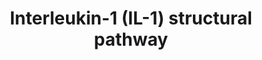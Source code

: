 ---
annotations:
- id: PW:0000003
  parent: signaling pathway
  type: Pathway Ontology
  value: signaling pathway
- id: PW:0000883
  parent: regulatory pathway
  type: Pathway Ontology
  value: interleukin-1 signaling pathway
authors:
- Mkutmon
- MirellaKalafati
- Eweitz
description: Pathway published in http://www.ploscompbiol.org/article/info%3Adoi%2F10.1371%2Fjournal.pcbi.1003470
  IL-1 signaling pathway reconstructed by combining related pathways and information
  from the literature. This detailed map of IL-1 signaling presents the protein-protein
  interactions and the resulting cellular events. The colored nodes represent proteins
  having experimentally identified 3D structures and the white nodes are the proteins
  without 3D structures. The edges represent protein-protein interactions (straight/dashed
  arrows relate to available/unavailable 3D structures of proteins) or associations
  leading to cellular events such as cell cycle or gene expression (dashed arrows
  beginning with circular heads). doi:10.1371/journal.pcbi.1003470.g002
last-edited: 2021-05-23
organisms:
- Bos taurus
redirect_from:
- /index.php/Pathway:WP3178
- /instance/WP3178
- /instance/WP3178_rr117963
revision: r117963
schema-jsonld:
- '@context': https://schema.org/
  '@id': https://wikipathways.github.io/pathways/WP3178.html
  '@type': Dataset
  creator:
    '@type': Organization
    name: WikiPathways
  description: Pathway published in http://www.ploscompbiol.org/article/info%3Adoi%2F10.1371%2Fjournal.pcbi.1003470
    IL-1 signaling pathway reconstructed by combining related pathways and information
    from the literature. This detailed map of IL-1 signaling presents the protein-protein
    interactions and the resulting cellular events. The colored nodes represent proteins
    having experimentally identified 3D structures and the white nodes are the proteins
    without 3D structures. The edges represent protein-protein interactions (straight/dashed
    arrows relate to available/unavailable 3D structures of proteins) or associations
    leading to cellular events such as cell cycle or gene expression (dashed arrows
    beginning with circular heads). doi:10.1371/journal.pcbi.1003470.g002
  keywords:
  - ATF2
  - BIKBA
  - CHUK
  - EIF4E
  - ELK1
  - FOS
  - HSP27
  - IKBKB
  - IL1A
  - IL1R1
  - IL1RAP
  - IRAK1
  - IRAK2
  - IRAK4
  - IRF7
  - MAP2K1
  - MAP2K2
  - MAP2K3
  - MAP2K4
  - MAP2K6
  - MAP2K7
  - MAP3K1
  - MAP3K14
  - MAP3K7
  - MAP3K7IP1
  - MAP3K8
  - MAPK1
  - MAPK10
  - MAPK11
  - MAPK14
  - MAPK3
  - MAPK8
  - MAPK9
  - MAPKAPK2
  - MBP
  - MKNK1
  - MKNK2
  - MYD88
  - NFKB1
  - NFKBIB
  - RELA
  - RPS6KA5
  - TAB2
  - TAB3
  - TANK
  - TOLLIP
  - TRAF6
  license: CC0
  name: Interleukin-1 (IL-1) structural pathway
seo: CreativeWork
title: Interleukin-1 (IL-1) structural pathway
wpid: WP3178
---